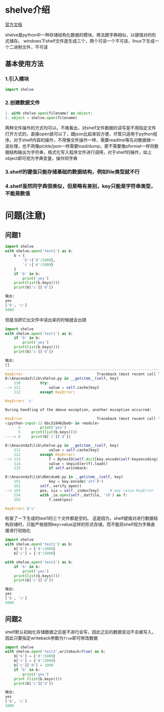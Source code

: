 # shelve介绍
[官方文档](https://docs.python.org/3/library/shelve.html)

shelve是python中一种存储结构化数据的模块，用法跟字典相似，以键值对的形式储存。
windows下shelf文件是生成三个，两个可读一个不可读，linux下生成一个二进制文件，不可读
## 基本使用方法
### 1.引入模块
~~~python
import shelve
~~~
### 2.创建数据文件
~~~python
1. with shelve.open(filename) as object:
2. object = shelve.open(filename)
~~~
两种文件操作的方式均可以。不难看出，对shelf文件数据的读写是不用指定文件打开方式的，直接open就可以了，跟json比起来较方便，尽管只适用于python程序。对于shelf内容的操作，不用像文件操作一样，需要readline等先对数据做一波处理，也不用像pickle/json一样需要load/dump，更不需要像pformat一样将数据结构输出为字符串，格式化写入程序文件进行调用，对于shelf的操作，如上object即可视为字典变量，操作同字典
### 3.shelf的键值只能存储基础的数据结构，例如file类型就不行
### 4.shelf虽然同字典很类似，但是略有差别，key只能是字符串类型，不能是数值
# 问题(注意)
## 问题1
~~~python
import shelve
with shelve.open('test1') as b:
    b = {
        'b':{'d':5000},
        'c':{'d':5000}
    }
    if 'b' in b:
        print('yes')
    print(list(b.keys()))
    print(b['c']['d'])

输出:
yes
['b', 'c']
5000
~~~
但是当把它出文件中读出来的时候就会出错
~~~python
import shelve
with shelve.open('test1') as b:
    if 'b' in b:
        print('yes')
    print(list(b.keys()))
    print(b['c']['d'])

输出:
[]
---------------------------------------------------------------------------
KeyError                                  Traceback (most recent call last)
D:\Anaconda3\lib\shelve.py in __getitem__(self, key)
    110         try:
--> 111             value = self.cache[key]
    112         except KeyError:

KeyError: 'c'

During handling of the above exception, another exception occurred:

KeyError                                  Traceback (most recent call last)
<ipython-input-12-bbc518462be6> in <module>
      4         print('yes')
      5     print(list(b.keys()))
----> 6     print(b['c']['d'])

D:\Anaconda3\lib\shelve.py in __getitem__(self, key)
    111             value = self.cache[key]
    112         except KeyError:
--> 113             f = BytesIO(self.dict[key.encode(self.keyencoding)])
    114             value = Unpickler(f).load()
    115             if self.writeback:

D:\Anaconda3\lib\dbm\dumb.py in __getitem__(self, key)
    151             key = key.encode('utf-8')
    152         self._verify_open()
--> 153         pos, siz = self._index[key]     # may raise KeyError
    154         with _io.open(self._datfile, 'rb') as f:
    155             f.seek(pos)

KeyError: b'c'

~~~
检查了一下生成的test1的三个文件都是空的。
这是因为，shelf键值对进行数据结构存储时，只能严格按照key=value这样的形式存储，而不能将shelf视为字典直接进行初始化
~~~python
import shelve
with shelve.open('test2') as b:
    b['b'] = {'d':5000}
    b['c'] = {'d':5000}
~~~
~~~python
with shelve.open('test2') as b:
    if 'b' in b:
        print('yes')
    print(list(b.keys()))
    print(b['c']['d'])

输出:
yes
['b', 'c']
5000
~~~
## 问题2
shelf默认初始化存储数据之后是不进行会写，因此之后的数据变动不会被写入，因此只要指定writeback参数为`True`即可修改数据
~~~python
import shelve
with shelve.open('test3',writeback=True) as b:
    b['b'] = {'d':5000}
    b['c'] = {'d':5000}
    b['c']['d'] = 1000
    if 'b' in b:
        print('yes')
    print (list(b.keys()))
    print(b['c']['d'])

输出:
yes
['b', 'c']
1000
~~~